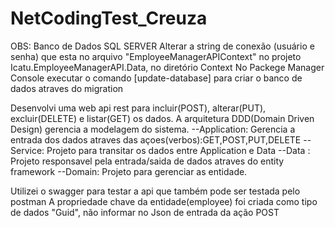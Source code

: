 # NetCodingTest_Creuza

OBS:
Banco de Dados SQL SERVER
Alterar a string de conexão (usuário e senha) que esta no arquivo "EmployeeManagerAPIContext" no projeto Icatu.EmployeeManagerAPI.Data, no diretório 
Context
No Packege Manager Console executar o comando [update-database] para criar o banco de dados atraves do migration


Desenvolvi uma web api rest para incluir(POST), alterar(PUT), excluir(DELETE) e listar(GET) os dados.
A arquitetura DDD(Domain Driven Design) gerencia a modelagem do sistema.
--Application: Gerencia a entrada dos dados atraves das açoes(verbos):GET,POST,PUT,DELETE
--Service: Projeto para transitar os dados entre Application e Data
--Data : Projeto responsavel pela entrada/saida de dados atraves do entity framework
--Domain: Projeto para gerenciar as entidade.


Utilizei o swagger para testar a api que também pode ser testada pelo postman
A propriedade chave da entidade(employee) foi criada como tipo de dados "Guid", não informar no Json de entrada da ação POST

